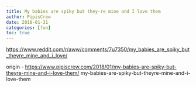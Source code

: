 ```yaml
---
title: My babies are spiky but they-re mine and I love them
author: PipisCrew
date: 2018-01-31
categories: [fun]
toc: true
---
```


https://www.reddit.com/r/aww/comments/7u7350/my_babies_are_spiky_but_theyre_mine_and_i_love/

origin - https://www.pipiscrew.com/2018/01/my-babies-are-spiky-but-theyre-mine-and-i-love-them/ my-babies-are-spiky-but-theyre-mine-and-i-love-them